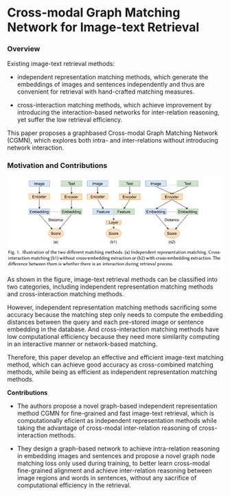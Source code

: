 # Cross-modal Graph Matching Network for Image-text Retrieval

### Overview

Existing image-text retrieval methods: 

- independent representation matching methods, which generate the embeddings of images and sentences independently and thus are convenient for retrieval with hand-crafted matching measures.

- cross-interaction matching methods, which achieve improvement by introducing the interaction-based networks for inter-relation reasoning, yet suffer the low retrieval efficiency.

This paper proposes a graphbased Cross-modal Graph Matching Network (CGMN), which explores both intra- and inter-relations without introducing network interaction.

### Motivation and Contributions

![alt img](https://github.com/YimingXu1/multimodel-learning-notes/blob/main/Papers/ref/CGMN1.jpg)

As shown in the figure, image-text retrieval methods can be classified into two categories, including independent representation matching methods and cross-interaction matching methods.

However, independent representation matching methods sacrificing some accuracy because the matching step only needs to compute the embedding distances between the query and each pre-stored image or sentence embedding in the database. And cross-interaction matching methods have low computational efficiency because they need more similarity computing in an interactive manner or network-based matching.

Therefore, this paper develop an effective and efficient image-text matching method, which can achieve good accuracy as cross-combined matching methods, while being as efficient as independent representation matching methods.

**Contributions**

- The authors propose a novel graph-based independent representation method CGMN for fine-grained and fast image-text retrieval, which is computationally eficient as independent representation methods while taking the advantage of cross-modal inter-relation reasoning of cross-interaction methods.

- They design a graph-based network to achieve intra-relation reasoning in embedding images and sentences and propose a novel graph node matching loss only used during training, to better learn cross-modal fine-grained alignment and achieve inter-relation reasoning between image regions and words in sentences, without any sacrifice of computational efficiency in the retrieval.

  